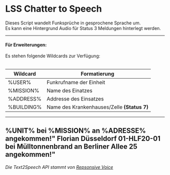 <h1>LSS Chatter to Speech</h1>
Dieses Script wandelt Funksprüche in gesprochene Sprache um.<br>
Es kann eine Hintergrund Audio für Status 3 Meldungen hinterlegt werden.<br>

<hr>

<h4>Für Erweiterungen:</h4>
Es stehen folgende Wildcards zur Verfügung:<br><br>

|   Wildcard    |   Formatierung                |
| ------------- | ----------------------------- |
|   %USER%      |   Funkrufname der Einheit     |
|   %MISSION%   |   Name des Einatzes           |
|   %ADDRESS%   |   Addresse des Einsatzes      |
|   %BUILDING%  |   Name des Krankenhauses/Zelle **(Status 7)**     |

---
**%UNIT%** bei **%MISSION%** an **%ADRESSE%** angekommen!"
**Florian Düsseldorf 01-HLF20-01** bei **Mülltonnenbrand** an **Berliner Allee 25** angekommen!"
---

<h6>Die Text2Speech API stammt von <a href="https://responsivevoice.com/">Repsonsive Voice</a></h6>
